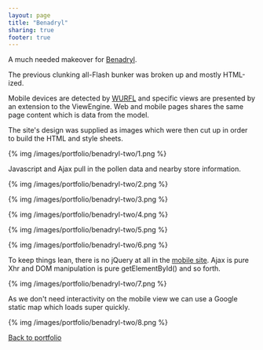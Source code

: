 ```yaml
---
layout: page
title: "Benadryl"
sharing: true
footer: true
---
```


A much needed makeover for [Benadryl](http://www.benadryl.co.uk/).

The previous clunking all-Flash bunker was broken up and mostly HTML-ized.

Mobile devices are detected by [WURFL](http://wurfl.sourceforge.net/) and specific views are presented by an extension to the ViewEngine. Web and mobile pages shares the same page content which is data from the model.

The site's design was supplied as images which were then cut up in order to build the HTML and style sheets.

{% img /images/portfolio/benadryl-two/1.png %}

Javascript and Ajax pull in the pollen data and nearby store information.

{% img /images/portfolio/benadryl-two/2.png %}

{% img /images/portfolio/benadryl-two/3.png %}

{% img /images/portfolio/benadryl-two/4.png %}

{% img /images/portfolio/benadryl-two/5.png %}

{% img /images/portfolio/benadryl-two/6.png %}

To keep things lean, there is no jQuery at all in the [mobile site](http://www.benadryl.co.uk/m). Ajax is pure Xhr and DOM manipulation is pure getElementById() and so forth.

{% img /images/portfolio/benadryl-two/7.png %}

As we don't need interactivity on the mobile view we can use a Google static map which loads super quickly.

{% img /images/portfolio/benadryl-two/8.png %}

[Back to portfolio](/portfolio)
